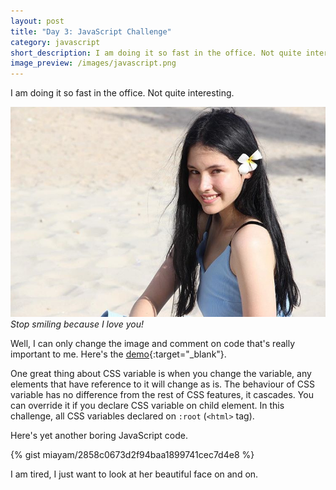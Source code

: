 ```yaml
---
layout: post
title: "Day 3: JavaScript Challenge"
category: javascript
short_description: I am doing it so fast in the office. Not quite interesting.
image_preview: /images/javascript.png
---
```


I am doing it so fast in the office. Not quite interesting.

<div class="blog-post-image">
  <img src="/images/lala_again.jpg" alt="Oh God, she is beauitiful">
  <em>Stop smiling because I love you!</em>
</div>

Well, I can only change the image and comment on code that's really
important to me. Here's the [demo](/demo_day3){:target="_blank"}.

One great thing about CSS variable is when you change the variable,
any elements that have reference to it will change as is. The behaviour of CSS
variable has no difference from the rest of CSS features, it cascades. You can
override it if you declare CSS variable on child element. In this challenge,
all CSS variables declared on `:root` (`<html>` tag).

Here's yet another boring JavaScript code.

{% gist miayam/2858c0673d2f94baa1899741cec7d4e8 %}

I am tired, I just want to look at her beautiful face on and on.
